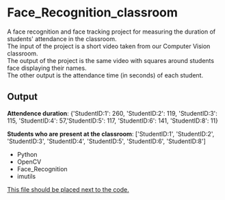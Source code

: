 # Face_Recognition_classroom

A face recognition and face tracking project for measuring the duration of students' attendance in the classroom.    
The input of the project is a short video taken from our Computer Vision classroom.  
The output of the project is the same video with squares around students face displaying their names.    
The other output is the attendance time (in seconds) of each student. 
  
  
## Output  
**Attendence duration**: {'StudentID:1': 260, 'StudentID:2': 119, 'StudentID:3': 115, 'StudentID:4': 57,'StudentID:5': 117, 'StudentID:6': 141, 'StudentID:8': 11}  
  
**Students who are present at the classroom**:
['StudentID:1', 'StudentID:2', 'StudentID:3', 'StudentID:4', 'StudentID:5', 'StudentID:6', 'StudentID:8']

- Python
- OpenCV
- Face_Recognition 
- imutils

  
[This file should be placed next to the code. ](https://drive.google.com/drive/folders/1PRmtOVVqvFcSQmvhwDMWaWm1C5oXhhKk?usp=sharing)  
